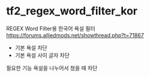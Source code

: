 # tf2_regex_word_filter_kor

REGEX Word Filter용 한국어 욕설 필터
https://forums.alliedmods.net/showthread.php?t=71867

- 기본 욕설 차단
- 기본 욕설 사이 글자 차단

필요한 기능
욕설을 나누어서 쳤을 때 차단

